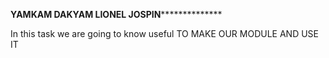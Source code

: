 ************YAMKAM DAKYAM LIONEL JOSPIN**************************

In this task we are going to know useful TO MAKE OUR MODULE AND USE IT
